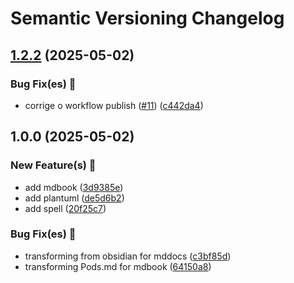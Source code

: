 # Semantic Versioning Changelog

## [1.2.2](https://github.com/fabioluciano/kubestronaut/compare/v1.2.1...v1.2.2) (2025-05-02)

### Bug Fix(es) 🐛️

* corrige o workflow publish ([#11](https://github.com/fabioluciano/kubestronaut/issues/11)) ([c442da4](https://github.com/fabioluciano/kubestronaut/commit/c442da43245dac4e7861a7045f5fa5302e3c867a))

## 1.0.0 (2025-05-02)

### New Feature(s) 🚀

* add mdbook ([3d9385e](https://github.com/fabioluciano/kubestronaut/commit/3d9385e3bfad15ed95a19847bbb3cb68132d3e1f))
* add plantuml ([de5d6b2](https://github.com/fabioluciano/kubestronaut/commit/de5d6b2a7ee2faac2ba916f613c8bf35ee3f3871))
* add spell ([20f25c7](https://github.com/fabioluciano/kubestronaut/commit/20f25c7e9ad2b31dcaed0fb629798515f4768590))

### Bug Fix(es) 🐛️

* transforming from obsidian for mddocs ([c3bf85d](https://github.com/fabioluciano/kubestronaut/commit/c3bf85d2d8bc69f98296c43e0b54066097f57f1a))
* transforming Pods.md for mdbook ([64150a8](https://github.com/fabioluciano/kubestronaut/commit/64150a8da14cacd3691cd60180096a28f1fcd523))
